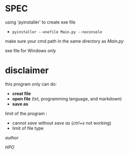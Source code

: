 # SPEC

using 'pyinstaller' to create exe file
- `pyinstaller --onefile Main.py --noconsole`

make sure your cmd path in the same directory as _Main.py_

exe file for Windows *only*


# disclaimer

this program only can do:
* **creat file**
* **open file** (txt, programming language, and markdown)
* **save as**

limit of the program :
* cannot _save_ without _save as_ (_ctrl+s_ not working)
* limit of file type


_author_

*HPO*

